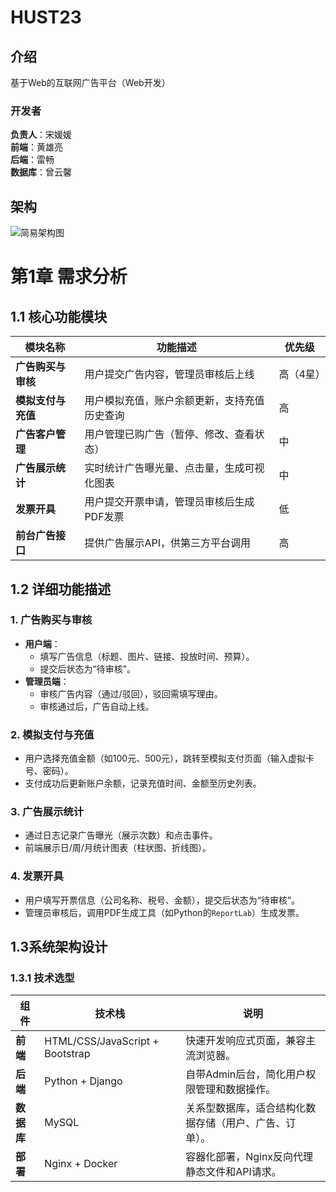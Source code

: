 # HUST23  
## 介绍
基于Web的互联网广告平台（Web开发）

### 开发者
**负责人**：宋媛媛  
**前端**：黄雄亮  
**后端**：雷畅  
**数据库**：曾云馨  

## 架构
![简易架构图](https://github.com/user-attachments/assets/04086da8-7b76-42fb-b8b0-ab8ead16b0b8)

# 第1章 需求分析
## **1.1 核心功能模块**
| 模块名称             | 功能描述                                                                 | 优先级 |
|----------------------|--------------------------------------------------------------------------|--------|
| **广告购买与审核**   | 用户提交广告内容，管理员审核后上线                                       | 高（4星） |
| **模拟支付与充值**   | 用户模拟充值，账户余额更新，支持充值历史查询                             | 高      |
| **广告客户管理**     | 用户管理已购广告（暂停、修改、查看状态）                                 | 中      |
| **广告展示统计**     | 实时统计广告曝光量、点击量，生成可视化图表                               | 中      |
| **发票开具**         | 用户提交开票申请，管理员审核后生成PDF发票                                | 低      |
| **前台广告接口**     | 提供广告展示API，供第三方平台调用                                        | 高      |

## **1.2 详细功能描述**
### **1. 广告购买与审核**
- **用户端**：  
  - 填写广告信息（标题、图片、链接、投放时间、预算）。  
  - 提交后状态为“待审核”。  
- **管理员端**：  
  - 审核广告内容（通过/驳回），驳回需填写理由。  
  - 审核通过后，广告自动上线。  

### **2. 模拟支付与充值**
- 用户选择充值金额（如100元、500元），跳转至模拟支付页面（输入虚拟卡号、密码）。  
- 支付成功后更新账户余额，记录充值时间、金额至历史列表。  

### **3. 广告展示统计**
- 通过日志记录广告曝光（展示次数）和点击事件。  
- 前端展示日/周/月统计图表（柱状图、折线图）。  

### **4. 发票开具**
- 用户填写开票信息（公司名称、税号、金额），提交后状态为“待审核”。  
- 管理员审核后，调用PDF生成工具（如Python的`ReportLab`）生成发票。

## 1.3系统架构设计
### **1.3.1 技术选型**
| 组件       | 技术栈                | 说明                                                                 |
|------------|-----------------------|----------------------------------------------------------------------|
| **前端**   | HTML/CSS/JavaScript + Bootstrap | 快速开发响应式页面，兼容主流浏览器。                               |
| **后端**   | Python + Django       | 自带Admin后台，简化用户权限管理和数据操作。                        |
| **数据库** | MySQL                 | 关系型数据库，适合结构化数据存储（用户、广告、订单）。             |
| **部署**   | Nginx + Docker        | 容器化部署，Nginx反向代理静态文件和API请求。                       |
